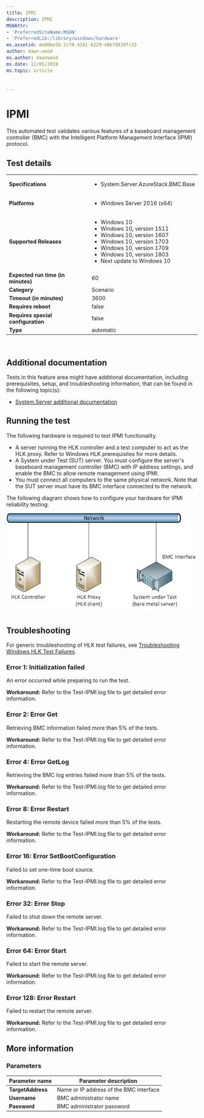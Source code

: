 ```yaml
---
title: IPMI
description: IPMI
MSHAttr:
- 'PreferredSiteName:MSDN'
- 'PreferredLib:/library/windows/hardware'
ms.assetid: de00be58-2cf8-4181-b229-48b79829fc15
author: dawn.wood
ms.author: dawnwood
ms.date: 11/05/2018
ms.topic: article


---
```


# <span id="p_hlk_test.402a5324-7e16-428f-9d5d-3e6cf24fb2bd"></span>IPMI


This automated test validates various features of a baseboard management controller (BMC) with the Intelligent Platform Management Interface (IPMI) protocol.

## Test details
|||
|---|---|
| **Specifications**  | <ul><li>System.Server.AzureStack.BMC.Base</li></ul> |  
| **Platforms**   | <ul><li>Windows Server 2016 (x64)</li></ul> |
| **Supported Releases** | <ul><li>Windows 10</li><li>Windows 10, version 1511</li><li>Windows 10, version 1607</li><li>Windows 10, version 1703</li><li>Windows 10, version 1709</li><li>Windows 10, version 1803</li><li>Next update to Windows 10</li></ul> |
|**Expected run time (in minutes)**| 60 |
|**Category**| Scenario |
|**Timeout (in minutes)**| 3600 |
|**Requires reboot**| false |
|**Requires special configuration**| false |
|**Type**| automatic |

 

## <span id="Additional_documentation"></span><span id="additional_documentation"></span><span id="ADDITIONAL_DOCUMENTATION"></span>Additional documentation


Tests in this feature area might have additional documentation, including prerequisites, setup, and troubleshooting information, that can be found in the following topic(s):

-   [System.Server additional documentation](system-server-additional-documentation.md)

## <span id="Running_the_test"></span><span id="running_the_test"></span><span id="RUNNING_THE_TEST"></span>Running the test


The following hardware is required to test IPMI functionality.

-   A server running the HLK controller and a test computer to act as the HLK proxy. Refer to Windows HLK prerequisites for more details.
-   A System under Test (SUT) server. You must configure the server's baseboard management controller (BMC) with IP address settings, and enable the BMC to allow remote management using IPMI.
-   You must connect all computers to the same physical network. Note that the SUT server must have its BMC interface connected to the network.

The following diagram shows how to configure your hardware for IPMI reliability testing.

![hardware configuration for ipmi reliability testing](images/ipmireliability1.png)

## <span id="Troubleshooting"></span><span id="troubleshooting"></span><span id="TROUBLESHOOTING"></span>Troubleshooting


For generic troubleshooting of HLK test failures, see [Troubleshooting Windows HLK Test Failures](..\user\troubleshooting-windows-hlk-test-failures.md).

### <span id="Error_1__Initialization_failed"></span><span id="error_1__initialization_failed"></span><span id="ERROR_1__INITIALIZATION_FAILED"></span>**Error 1: Initialization failed**

An error occurred while preparing to run the test.

**Workaround:** Refer to the Test-IPMI.log file to get detailed error information.

### <span id="Error_2__Error_Get"></span><span id="error_2__error_get"></span><span id="ERROR_2__ERROR_GET"></span>**Error 2: Error Get**

Retrieving BMC information failed more than 5% of the tests.

**Workaround:** Refer to the Test-IPMI.log file to get detailed error information.

### <span id="Error_4__Error_GetLog"></span><span id="error_4__error_getlog"></span><span id="ERROR_4__ERROR_GETLOG"></span>**Error 4: Error GetLog**

Retrieving the BMC log entries failed more than 5% of the tests.

**Workaround:** Refer to the Test-IPMI.log file to get detailed error information.

### <span id="Error_8__Error_Restart"></span><span id="error_8__error_restart"></span><span id="ERROR_8__ERROR_RESTART"></span>**Error 8: Error Restart**

Restarting the remote device failed more than 5% of the tests.

**Workaround:** Refer to the Test-IPMI.log file to get detailed error information.

### <span id="Error_16__Error_SetBootConfiguration"></span><span id="error_16__error_setbootconfiguration"></span><span id="ERROR_16__ERROR_SETBOOTCONFIGURATION"></span>**Error 16: Error SetBootConfiguration**

Failed to set one-time boot source.

**Workaround:** Refer to the Test-IPMI.log file to get detailed error information.

### <span id="Error_32__Error_Stop"></span><span id="error_32__error_stop"></span><span id="ERROR_32__ERROR_STOP"></span>**Error 32: Error Stop**

Failed to shut down the remote server.

**Workaround:** Refer to the Test-IPMI.log file to get detailed error information.

### <span id="Error_64__Error_Start"></span><span id="error_64__error_start"></span><span id="ERROR_64__ERROR_START"></span>**Error 64: Error Start**

Failed to start the remote server.

**Workaround:** Refer to the Test-IPMI.log file to get detailed error information.

### <span id="Error_128__Error_Restart"></span><span id="error_128__error_restart"></span><span id="ERROR_128__ERROR_RESTART"></span>**Error 128: Error Restart**

Failed to restart the remote server.

**Workaround:** Refer to the Test-IPMI.log file to get detailed error information.

## <span id="More_information"></span><span id="more_information"></span><span id="MORE_INFORMATION"></span>More information


### <span id="Parameters"></span><span id="parameters"></span><span id="PARAMETERS"></span>Parameters

| Parameter name    | Parameter description                   |
|-------------------|-----------------------------------------|
| **TargetAddress** | Name or IP address of the BMC interface |
| **Username**      | BMC administrator name                  |
| **Password**      | BMC administrator password              |

 

 

 






